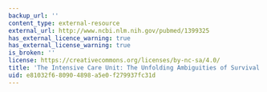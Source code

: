 ```yaml
---
backup_url: ''
content_type: external-resource
external_url: http://www.ncbi.nlm.nih.gov/pubmed/1399325
has_external_licence_warning: true
has_external_license_warning: true
is_broken: ''
license: https://creativecommons.org/licenses/by-nc-sa/4.0/
title: 'The Intensive Care Unit: The Unfolding Ambiguities of Survival Therapy'
uid: e81032f6-8090-4898-a5e0-f279937fc31d
---
```

